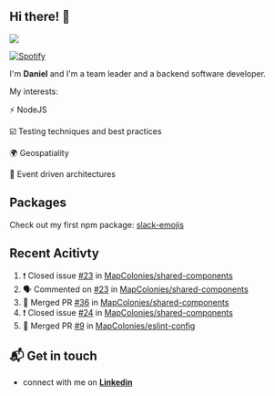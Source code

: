 ## Hi there! 👋

<p>
  <img src="https://github-readme-stats.vercel.app/api?username=syncush&theme=tokyonight">
</p>

[![Spotify](https://novatorem-rust.vercel.app/api/spotify)](https://open.spotify.com/user/syncush)

I'm **Daniel** and I'm a team leader and a backend software developer.

My interests:

⚡ NodeJS

☑️ Testing techniques and best practices

🌍 Geospatiality

🧠 Event driven architectures

## Packages
Check out my first npm package: [slack-emojis](https://www.npmjs.com/package/slack-emojis)

## Recent Acitivty
<!--START_SECTION:activity-->
1. ❗️ Closed issue [#23](https://github.com//MapColonies/shared-components/issues/23) in [MapColonies/shared-components](https://github.com//MapColonies/shared-components)
2. 🗣 Commented on [#23](https://github.com//MapColonies/shared-components/issues/23) in [MapColonies/shared-components](https://github.com//MapColonies/shared-components)
3. 🎉 Merged PR [#36](https://github.com//MapColonies/shared-components/pull/36) in [MapColonies/shared-components](https://github.com//MapColonies/shared-components)
4. ❗️ Closed issue [#24](https://github.com//MapColonies/shared-components/issues/24) in [MapColonies/shared-components](https://github.com//MapColonies/shared-components)
5. 🎉 Merged PR [#9](https://github.com//MapColonies/eslint-config/pull/9) in [MapColonies/eslint-config](https://github.com//MapColonies/eslint-config)
<!--END_SECTION:activity-->

## 📬 Get in touch

* connect with me on [**Linkedin**](https://www.linkedin.com/in/daniel-hermon-927372144/)
